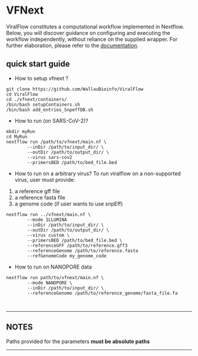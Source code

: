 # VFNext

ViralFlow constitutes a computational workflow implemented in Nextflow. Below, you will discover guidance on configuring and executing the workflow independently, without reliance on the supplied wrapper. For further elaboration, please refer to the [documentation](https://viralflow.github.io/index-en.html).

## quick start guide

* How to setup vfnext ?

```{bash}
git clone https://github.com/WallauBioinfo/ViralFlow
cd ViralFlow
cd ./vfnext/containers/
/bin/bash setupContainers.sh
/bin/bash add_entries_SnpeffDB.sh 
```

* How to run (on SARS-CoV-2)?

```{bash}
mkdir myRun
cd MyRun
nextflow run /path/to/vfnext/main.nf \
        --inDir /path/to/input_dir/ \
        --outDir /path/to/output_dir/ \
        --virus sars-cov2
        --primersBED /path/to/bed_file.bed
```

* How to run on a arbitrary virus?
To run viralflow on a non-supported virus, user must provide:
1. a reference gff file
2. a reference fasta file
3. a genome code (if user wants to use snpEff)

```{bash}
nextflow run ../vfnext/main.nf \
        --mode ILLUMINA
        --inDir /path/to/input_dir/ \
        --outDir /path/to/output_dir/ \
        --virus custom \
        --primersBED /path/to/bed_file.bed \
        --referenceGFF /path/to/reference.gff3
        --referenceGenome /path/to/reference.fasta
        --refGenomeCode my_genome_code
```

* How to run on NANOPORE data

```
nextflow run path/to/vfnext/main.nf \
        --mode NANOPORE \
        --inDir /path/to/input_dir/ \
        --referenceGenome /path/to/reference_genome/fasta_file.fa
        
        

```
---
## NOTES
Paths provided for the parameters **must be absolute paths**

---

